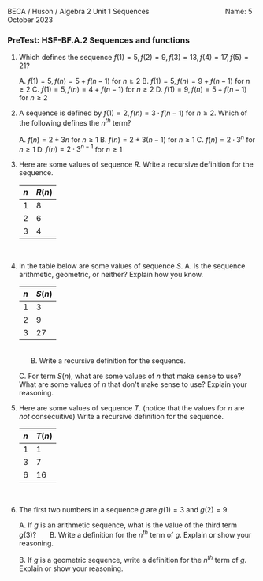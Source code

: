 BECA / Huson / Algebra 2 Unit 1 Sequences $\hspace{4cm}$ Name:
5 October 2023

### PreTest: HSF-BF.A.2 Sequences and functions

1. Which defines the sequence $f(1)=5, f(2)=9, f(3)=13, f(4)=17, f(5)=21$?

    A. $f(1)=5, f(n)= 5 + f(n-1)$ for $n\ge 2$
    B. $f(1)=5, f(n)= 9 + f(n-1)$ for $n\ge 2$
    C. $f(1)=5, f(n)= 4 + f(n-1)$ for $n\ge 2$
    D. $f(1)=9, f(n)= 5 + f(n-1)$ for $n\ge 2$
  &nbsp;


1. A sequence is defined by $f(1)=2, f(n)= 3 \cdot f(n-1)$ for $n\ge 2$. Which of the following defines the $n^{th}$ term?

    A. $f(n)= 2 + 3n$ for $n\ge 1$
    B. $f(n)= 2 + 3(n-1)$ for $n\ge 1$
    C. $f(n)= 2 \cdot 3^{n}$ for $n\ge 1$
    D. $f(n)= 2 \cdot 3^{n-1}$ for $n\ge 1$
  &nbsp;


1. Here are some values of sequence $R$. Write a recursive definition for the sequence.

    $n$ | $R(n)$
    --- | ---
    1 | 8
    2 | 6
    3 | 4

    &nbsp;
    &nbsp;
    &nbsp;
    &nbsp;
    &nbsp;
    &nbsp;
    &nbsp;
    &nbsp;
    &nbsp;
    &nbsp;
    &nbsp;
    &nbsp;
    &nbsp;
    &nbsp;
    &nbsp;
    &nbsp;
    &nbsp;

4. In the table below are some values of sequence $S$.
    A. Is the sequence arithmetic, geometric, or neither? Explain how you know.

    $n$ | $S(n)$
    --- | ---
    1 | 3
    2 | 9
    3 | 27

    &nbsp;
    &nbsp;  
    &nbsp;
    &nbsp;
    &nbsp;
    B. Write a recursive definition for the sequence.
    &nbsp;
    &nbsp;
    &nbsp;
    &nbsp;
    &nbsp;
    &nbsp;
    &nbsp;
    &nbsp;

    C. For term $S(n)$, what are some values of $n$ that make sense to use? What are some values of $n$ that don't make sense to use? Explain your reasoning.
    &nbsp;
    &nbsp;
    &nbsp;
    &nbsp;
    &nbsp;
    &nbsp;
    &nbsp;
    &nbsp;
    &nbsp;
    &nbsp;
    &nbsp;
    
5. Here are some values of sequence $T$. (notice that the values for $n$ are *not* consecuitive) Write a recursive definition for the sequence.

    $n$ | $T(n)$
    --- | ---
    1 | 1
    3 | 7
    6 | 16

    &nbsp;
    &nbsp;
    &nbsp;

6. The first two numbers in a sequence $g$ are $g(1)=3$ and $g(2)=9$.

    A. If $g$ is an arithmetic sequence, what is the value of the third term $g(3)$?
    &nbsp;
    &nbsp;
    &nbsp;
    B. Write a definition for the $n^{th}$ term of $g$. Explain or show your reasoning.
    &nbsp;
    &nbsp;
    &nbsp;
    &nbsp;
    &nbsp;
    &nbsp;
    &nbsp;
    &nbsp;
    &nbsp;

    B. If $g$ is a geometric sequence, write a definition for the $n^{th}$ term of $g$. Explain or show your reasoning.
